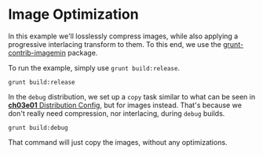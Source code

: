 # Image Optimization

In this example we'll losslessly compress images, while also applying a progressive interlacing transform to them. To this end, we use the [grunt-contrib-imagemin](https://github.com/gruntjs/grunt-contrib-imagemin) package.

To run the example, simply use `grunt build:release`.

```shell
grunt build:release
```

In the `debug` distribution, we set up a `copy` task similar to what can be seen in [**ch03e01** Distribution Config](https://github.com/bevacqua/buildfirst/tree/master/ch03/01_distribution-config "Distribution Config"), but for images instead. That's because we don't really need compression, nor interlacing, during `debug` builds.

```shell
grunt build:debug
```

That command will just copy the images, without any optimizations.